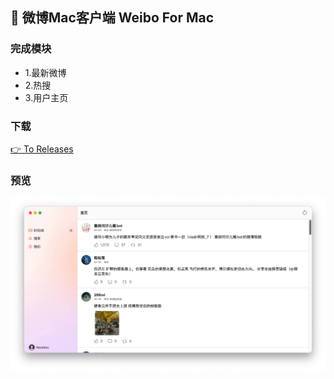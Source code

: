 ## 👾 微博Mac客户端  Weibo For Mac 

### 完成模块
* 1.最新微博
* 2.热搜
* 3.用户主页

### 下载
[👉 To Releases](https://github.com/zhazhahan/weibo/releases/tag/V-1.0.1)

### 预览
![Image text](https://github.com/zhazhahan/weibo/raw/main/Weibo/home.jpg)

